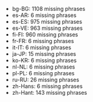 - bg-BG: 1108 missing phrases
- es-AR: 6 missing phrases
- es-ES: 975 missing phrases
- es-VE: 963 missing phrases
- fi-FI: 960 missing phrases
- fr-FR: 6 missing phrases
- it-IT: 6 missing phrases
- ja-JP: 15 missing phrases
- ko-KR: 6 missing phrases
- nl-NL: 6 missing phrases
- pl-PL: 6 missing phrases
- ru-RU: 26 missing phrases
- zh-Hans: 6 missing phrases
- zh-Hant: 143 missing phrases
